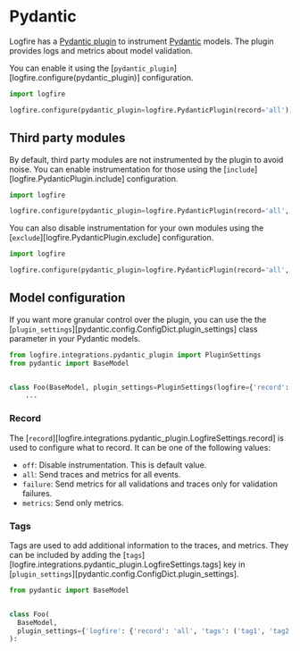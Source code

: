 # Pydantic

Logfire has a [Pydantic plugin][pydantic-plugin] to instrument [Pydantic][pydantic] models.
The plugin provides logs and metrics about model validation.

You can enable it using the [`pydantic_plugin`][logfire.configure(pydantic_plugin)] configuration.

```py
import logfire

logfire.configure(pydantic_plugin=logfire.PydanticPlugin(record='all'))
```

## Third party modules

By default, third party modules are not instrumented by the plugin to avoid noise. You can enable instrumentation for those
using the [`include`][logfire.PydanticPlugin.include] configuration.

```py
import logfire

logfire.configure(pydantic_plugin=logfire.PydanticPlugin(record='all', include={'openai'}))
```

You can also disable instrumentation for your own modules using the
[`exclude`][logfire.PydanticPlugin.exclude] configuration.

```py
import logfire

logfire.configure(pydantic_plugin=logfire.PydanticPlugin(record='all', exclude={'app.api.v1'}))
```

## Model configuration

If you want more granular control over the plugin, you can use the the
[`plugin_settings`][pydantic.config.ConfigDict.plugin_settings] class parameter in your Pydantic models.

```py
from logfire.integrations.pydantic_plugin import PluginSettings
from pydantic import BaseModel


class Foo(BaseModel, plugin_settings=PluginSettings(logfire={'record': 'failure'})):
    ...
```

### Record

The [`record`][logfire.integrations.pydantic_plugin.LogfireSettings.record] is used to configure what to record.
It can be one of the following values:

  * `off`: Disable instrumentation. This is default value.
  * `all`: Send traces and metrics for all events.
  * `failure`: Send metrics for all validations and traces only for validation failures.
  * `metrics`: Send only metrics.

<!--
[Sampling](../usage/sampling.md) can be configured by `trace_sample_rate` key in
[`plugin_settings`][pydantic.config.ConfigDict.plugin_settings].

```py
from pydantic import BaseModel


class Foo(BaseModel, plugin_settings={'logfire': {'record': 'all', 'trace_sample_rate': 0.4}}):
    ...
```
-->

### Tags

Tags are used to add additional information to the traces, and metrics. They can be included by
adding the [`tags`][logfire.integrations.pydantic_plugin.LogfireSettings.tags] key in
[`plugin_settings`][pydantic.config.ConfigDict.plugin_settings].

```py
from pydantic import BaseModel


class Foo(
  BaseModel,
  plugin_settings={'logfire': {'record': 'all', 'tags': ('tag1', 'tag2')}}
):
```

[pydantic]: https://docs.pydantic.dev/latest/
[pydantic-plugin]: https://docs.pydantic.dev/latest/concepts/plugins/
